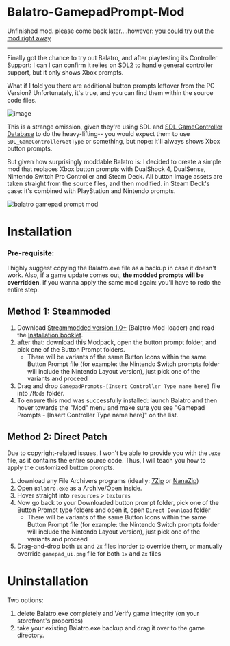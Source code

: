 # Balatro-GamepadPrompt-Mod

Unfinished mod. please come back later....however: [you could try out the mod right away](https://github.com/AL2009man/Balatro-GamepadPrompt-Mod/releases) 

----

Finally got the chance to try out Balatro, and after playtesting its Controller Support: I can  I can confirm it relies on SDL2 to handle general controller support, but it only shows Xbox prompts.

What if I told you there are additional button prompts leftover from the PC Version? Unfortunately, it's true, and you can find them within the source code files. 

![image](https://github.com/user-attachments/assets/97c0b00c-b1cb-4460-8c5a-645e028cdcab)

This is a strange omission, given they're using SDL and [SDL GameController Database](https://github.com/mdqinc/SDL_GameControllerDB) to do the heavy-lifting-- you would expect them to use `SDL_GameControllerGetType` or something, but nope: it'll always shows Xbox button prompts.

But given how surprisingly moddable Balatro is: I decided to create a simple mod that replaces Xbox button prompts with DualShock 4, DualSense, Nintendo Switch Pro Controller and Steam Deck. All button image assets are taken straight from the source files, and then modified. in Steam Deck's case: it's combined with PlayStation and Nintendo prompts.

![balatro gamepad prompt mod](https://github.com/user-attachments/assets/746d7e75-1e31-4620-9663-e65fefc01044)


# Installation

### Pre-requisite:

I highly suggest copying the Balatro.exe file as a backup in case it doesn't work. Also, if a game update comes out, **the modded prompts will be overridden**. if you wanna apply the same mod again: you'll have to redo the entire step.

## Method 1: Steammoded
1. Download [Streammodded version 1.0+](https://github.com/Steamopollys/Steamodded) (Balatro Mod-loader) and read the [Installation booklet](https://github.com/Steamopollys/Steamodded/wiki/01.-Getting-started).
2. after that: download this Modpack, open the button prompt folder, and pick one of the Button Prompt folders.
   * There will be variants of the same Button Icons within the same Button Prompt file (for example: the Nintendo Switch prompts folder will include the Nintendo Layout version), just pick one of the variants and proceed
3. Drag and drop `GamepadPrompts-[Insert Controller Type name here]` file into `/Mods` folder.
4. To ensure this mod was successfully installed: launch Balatro and then hover towards the "Mod" menu and make sure you see "Gamepad Prompts - [Insert Controller Type name here]" on the list.

## Method 2: Direct Patch
Due to copyright-related issues, I won't be able to provide you with the .exe file, as it contains the entire source code. Thus, I will teach you how to apply the customized button prompts.

1. download any File Archivers programs (ideally: [7Zip](https://www.7-zip.org/) or [NanaZip](https://github.com/M2Team/NanaZip))
2. Open `Balatro.exe` as a Archive/Open inside.
3. Hover straight into `resources` > `textures`
4. Now go back to your Downloaded button prompt folder, pick one of the Button Prompt type folders and open it, open `Direct Download` folder
   * There will be variants of the same Button Icons within the same Button Prompt file (for example: the Nintendo Switch prompts folder will include the Nintendo Layout version), just pick one of the variants and proceed
5. Drag-and-drop both `1x` and `2x` files inorder to override them, or manually override `gamepad_ui.png` file for both `1x` and `2x` files

# Uninstallation

Two options:

1. delete Balatro.exe completely and Verify game integrity (on your storefront's properties)
2. take your existing Balatro.exe backup and drag it over to the game directory.
